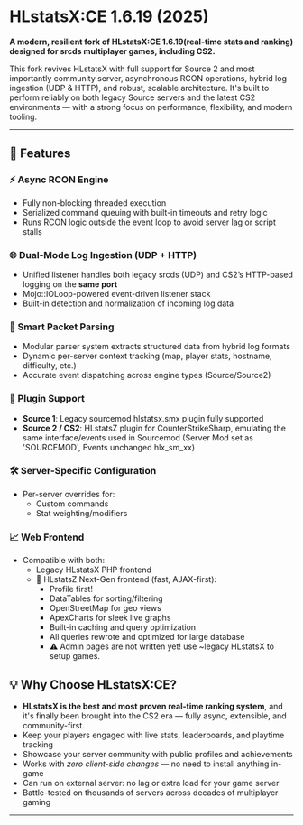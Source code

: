 # HLstatsX:CE 1.6.19 (2025)

**A modern, resilient fork of HLstatsX:CE 1.6.19(real-time stats and ranking) designed for srcds multiplayer games, including CS2.**

This fork revives HLstatsX with full support for Source 2 and most importantly community server, asynchronous RCON operations, hybrid log ingestion (UDP & HTTP), and robust, scalable architecture. It's built to perform reliably on both legacy Source servers and the latest CS2 environments — with a strong focus on performance, flexibility, and modern tooling.

---

## 🚀 Features

### ⚡ Async RCON Engine
- Fully non-blocking threaded execution
- Serialized command queuing with built-in timeouts and retry logic
- Runs RCON logic outside the event loop to avoid server lag or script stalls

### 🌐 Dual-Mode Log Ingestion (UDP + HTTP)
- Unified listener handles both legacy srcds (UDP) and CS2’s HTTP-based logging on the **same port**
- Mojo::IOLoop-powered event-driven listener stack
- Built-in detection and normalization of incoming log data

### 🧠 Smart Packet Parsing
- Modular parser system extracts structured data from hybrid log formats
- Dynamic per-server context tracking (map, player stats, hostname, difficulty, etc.)
- Accurate event dispatching across engine types (Source/Source2)

### 🔌 Plugin Support
- **Source 1**: Legacy sourcemod hlstatsx.smx plugin fully supported  
- **Source 2 / CS2**: HLstatsZ plugin for CounterStrikeSharp, emulating the same interface/events used in Sourcemod (Server Mod set as 'SOURCEMOD', Events unchanged hlx_sm_xx)

### 🛠️ Server-Specific Configuration
- Per-server overrides for:
  - Custom commands
  - Stat weighting/modifiers

### 📈 Web Frontend
- Compatible with both:
  - Legacy HLstatsX PHP frontend
  - 🌠 HLstatsZ Next-Gen frontend (fast, AJAX-first):
    - Profile first!
    - DataTables for sorting/filtering
    - OpenStreetMap for geo views
    - ApexCharts for sleek live graphs
    - Built-in caching and query optimization
    - All queries rewrote and optimized for large database
    - ⚠️ Admin pages are not written yet! use ~legacy HLstatsX to setup games.
    

## 💡 Why Choose HLstatsX:CE?
- **HLstatsX is the best and most proven real-time ranking system**, and it's finally been brought into the CS2 era — fully async, extensible, and community-first.
- Keep your players engaged with live stats, leaderboards, and playtime tracking
- Showcase your server community with public profiles and achievements
- Works with *zero client-side changes* — no need to install anything in-game
- Can run on external server: no lag or extra load for your game server
- Battle-tested on thousands of servers across decades of multiplayer gaming

---
